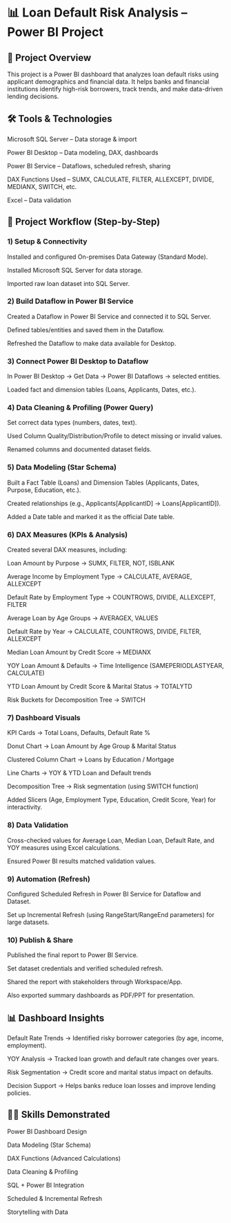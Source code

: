 # 📊 Loan Default Risk Analysis – Power BI Project
## 🚀 Project Overview

This project is a Power BI dashboard that analyzes loan default risks using applicant demographics and financial data.
It helps banks and financial institutions identify high-risk borrowers, track trends, and make data-driven lending decisions.

## 🛠️ Tools & Technologies

Microsoft SQL Server – Data storage & import

Power BI Desktop – Data modeling, DAX, dashboards

Power BI Service – Dataflows, scheduled refresh, sharing

DAX Functions Used – SUMX, CALCULATE, FILTER, ALLEXCEPT, DIVIDE, MEDIANX, SWITCH, etc.

Excel – Data validation

## 📂 Project Workflow (Step-by-Step)
### 1) Setup & Connectivity

Installed and configured On-premises Data Gateway (Standard Mode).

Installed Microsoft SQL Server for data storage.

Imported raw loan dataset into SQL Server.

### 2) Build Dataflow in Power BI Service

Created a Dataflow in Power BI Service and connected it to SQL Server.

Defined tables/entities and saved them in the Dataflow.

Refreshed the Dataflow to make data available for Desktop.

### 3) Connect Power BI Desktop to Dataflow

In Power BI Desktop → Get Data → Power BI Dataflows → selected entities.

Loaded fact and dimension tables (Loans, Applicants, Dates, etc.).

### 4) Data Cleaning & Profiling (Power Query)

Set correct data types (numbers, dates, text).

Used Column Quality/Distribution/Profile to detect missing or invalid values.

Renamed columns and documented dataset fields.

### 5) Data Modeling (Star Schema)

Built a Fact Table (Loans) and Dimension Tables (Applicants, Dates, Purpose, Education, etc.).

Created relationships (e.g., Applicants[ApplicantID] → Loans[ApplicantID]).

Added a Date table and marked it as the official Date table.

### 6) DAX Measures (KPIs & Analysis)

Created several DAX measures, including:

Loan Amount by Purpose → SUMX, FILTER, NOT, ISBLANK

Average Income by Employment Type → CALCULATE, AVERAGE, ALLEXCEPT

Default Rate by Employment Type → COUNTROWS, DIVIDE, ALLEXCEPT, FILTER

Average Loan by Age Groups → AVERAGEX, VALUES

Default Rate by Year → CALCULATE, COUNTROWS, DIVIDE, FILTER, ALLEXCEPT

Median Loan Amount by Credit Score → MEDIANX

YOY Loan Amount & Defaults → Time Intelligence (SAMEPERIODLASTYEAR, CALCULATE)

YTD Loan Amount by Credit Score & Marital Status → TOTALYTD

Risk Buckets for Decomposition Tree → SWITCH

### 7) Dashboard Visuals

KPI Cards → Total Loans, Defaults, Default Rate %

Donut Chart → Loan Amount by Age Group & Marital Status

Clustered Column Chart → Loans by Education / Mortgage

Line Charts → YOY & YTD Loan and Default trends

Decomposition Tree → Risk segmentation (using SWITCH function)

Added Slicers (Age, Employment Type, Education, Credit Score, Year) for interactivity.

### 8) Data Validation

Cross-checked values for Average Loan, Median Loan, Default Rate, and YOY measures using Excel calculations.

Ensured Power BI results matched validation values.

### 9) Automation (Refresh)

Configured Scheduled Refresh in Power BI Service for Dataflow and Dataset.

Set up Incremental Refresh (using RangeStart/RangeEnd parameters) for large datasets.

### 10) Publish & Share

Published the final report to Power BI Service.

Set dataset credentials and verified scheduled refresh.

Shared the report with stakeholders through Workspace/App.

Also exported summary dashboards as PDF/PPT for presentation.
## 📊 Dashboard Insights

Default Rate Trends → Identified risky borrower categories (by age, income, employment).

YOY Analysis → Tracked loan growth and default rate changes over years.

Risk Segmentation → Credit score and marital status impact on defaults.

Decision Support → Helps banks reduce loan losses and improve lending policies.

## 🧑‍💻 Skills Demonstrated

Power BI Dashboard Design

Data Modeling (Star Schema)

DAX Functions (Advanced Calculations)

Data Cleaning & Profiling

SQL + Power BI Integration

Scheduled & Incremental Refresh

Storytelling with Data
